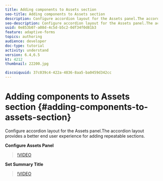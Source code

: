 ```yaml
---
title: Adding components to Assets section
seo-title: Adding components to Assets section
description: Configure accordion layout for the Assets panel.The accordion layout provides a better end user experience for adding repeatable sections.
seo-description: Configure accordion layout for the Assets panel.The accordion layout provides a better end user experience for adding repeatable sections.
uuid: 0e853b07-a08d-4c5d-b5c2-0df34f0d81b3
feature: adaptive-forms
topics: authoring
audience: developer
doc-type: tutorial
activity: understand
version: 6.4,6.5
kt: 4212
thumbnail: 22200.jpg 

discoiquuid: 37c039c4-422a-4836-8aa5-ba0459d342cc
---
```


# Adding components to Assets section {#adding-components-to-assets-section}

Configure accordion layout for the Assets panel.The accordion layout provides a better end user experience for adding repeatable sections.

**Configure Assets Panel**

>[!VIDEO](https://video.tv.adobe.com/v/22200?quality=9&learn=on)

**Set Summary Title**
>[!VIDEO](https://video.tv.adobe.com/v/28387)



